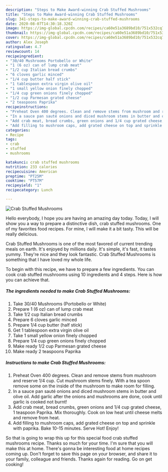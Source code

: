 ```yaml
---
description: "Steps to Make Award-winning Crab Stuffed Mushrooms"
title: "Steps to Make Award-winning Crab Stuffed Mushrooms"
slug: 341-steps-to-make-award-winning-crab-stuffed-mushrooms
date: 2020-08-07T14:30:18.320Z
image: https://img-global.cpcdn.com/recipes/ca60e51a3689bd10/751x532cq70/crab-stuffed-mushrooms-recipe-main-photo.jpg
thumbnail: https://img-global.cpcdn.com/recipes/ca60e51a3689bd10/751x532cq70/crab-stuffed-mushrooms-recipe-main-photo.jpg
cover: https://img-global.cpcdn.com/recipes/ca60e51a3689bd10/751x532cq70/crab-stuffed-mushrooms-recipe-main-photo.jpg
author: Alex Joseph
ratingvalue: 4.7
reviewcount: 14
recipeingredient:
- "30/40 Mushrooms Portobello or White"
- "1 (6 oz) can of lump crab meat"
- "1/2 cup Italian bread crumbs"
- "6 cloves garlic minced"
- "1/4 cup butter half stick"
- "1 tablespoon extra virgin olive oil"
- "1 small yellow onion finely chopped"
- "1/4 cup green onions finely chopped"
- "1/2 cup Parmesan grated cheese"
- "2 teaspoons Paprika"
recipeinstructions:
- "Preheat Oven 400 degrees. Clean and remove stems from mushroom and reserve 1/4 cup. Cut mushroom stems finely. With a tea spoon remove some on the inside of the mushroom to make room for filling."
- "In a sauce pan sauté onions and diced mushroom stems in butter and olive oil. Add garlic after the onions and mushrooms are done, cook until garlic is cooked not burnt!"
- "Add crab meat, bread crumbs, green onions and 1/4 cup grated cheese, 1 teaspoon Paprika. Mix thoroughly. Cook on low heat until cheese melts and remove from heat."
- "Add filling to mushroom caps, add grated cheese on top and sprinkle with paprika. Bake 10-15 minutes. Serve Hot! Enjoy!"
categories:
- Recipe
tags:
- crab
- stuffed
- mushrooms

katakunci: crab stuffed mushrooms 
nutrition: 233 calories
recipecuisine: American
preptime: "PT25M"
cooktime: "PT57M"
recipeyield: "1"
recipecategory: Lunch

---
```



![Crab Stuffed Mushrooms](https://img-global.cpcdn.com/recipes/ca60e51a3689bd10/751x532cq70/crab-stuffed-mushrooms-recipe-main-photo.jpg)

Hello everybody, I hope you are having an amazing day today. Today, I will show you a way to prepare a distinctive dish, crab stuffed mushrooms. One of my favorites food recipes. For mine, I will make it a bit tasty. This will be really delicious.

Crab Stuffed Mushrooms is one of the most favored of current trending meals on earth. It's enjoyed by millions daily. It's simple, it's fast, it tastes yummy. They're nice and they look fantastic. Crab Stuffed Mushrooms is something that I have loved my whole life.




To begin with this recipe, we have to prepare a few ingredients. You can cook crab stuffed mushrooms using 10 ingredients and 4 steps. Here is how you can achieve that.

<!--inarticleads1-->

##### The ingredients needed to make Crab Stuffed Mushrooms:

1. Take 30/40 Mushrooms (Portobello or White)
1. Prepare 1 (6 oz) can of lump crab meat
1. Take 1/2 cup Italian bread crumbs
1. Prepare 6 cloves garlic minced
1. Prepare 1/4 cup butter (half stick)
1. Get 1 tablespoon extra virgin olive oil
1. Take 1 small yellow onion finely chopped
1. Prepare 1/4 cup green onions finely chopped
1. Make ready 1/2 cup Parmesan grated cheese
1. Make ready 2 teaspoons Paprika




<!--inarticleads2-->

##### Instructions to make Crab Stuffed Mushrooms:

1. Preheat Oven 400 degrees. Clean and remove stems from mushroom and reserve 1/4 cup. Cut mushroom stems finely. With a tea spoon remove some on the inside of the mushroom to make room for filling.
1. In a sauce pan sauté onions and diced mushroom stems in butter and olive oil. Add garlic after the onions and mushrooms are done, cook until garlic is cooked not burnt!
1. Add crab meat, bread crumbs, green onions and 1/4 cup grated cheese, 1 teaspoon Paprika. Mix thoroughly. Cook on low heat until cheese melts and remove from heat.
1. Add filling to mushroom caps, add grated cheese on top and sprinkle with paprika. Bake 10-15 minutes. Serve Hot! Enjoy!




So that is going to wrap this up for this special food crab stuffed mushrooms recipe. Thanks so much for your time. I'm sure that you will make this at home. There's gonna be interesting food at home recipes coming up. Don't forget to save this page on your browser, and share it to your family, colleague and friends. Thanks again for reading. Go on get cooking!
